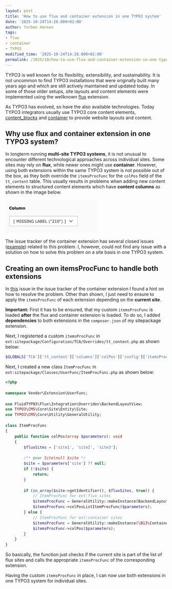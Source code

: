 ```yaml
---
layout: post
title: 'How to use flux and container extension in one TYPO3 system'
date: '2025-10-24T14:20.000+02:00'
author: Torben Hansen
tags:
- flux
- container
- TYPO3
modified_time: '2025-10-24T14:20.000+02:00'
permalink: /2025/10/how-to-use-flux-and-container-extension-in-one-typo3-system.html
---
```


TYPO3 is well known for its flexibility, extensibility, and sustainability. It is not uncommon to find TYPO3 
installations that were originally built many years ago and which are still actively maintained and updated today. 
In some of those older setups, site layouts and content elements were implemented using the wellknown 
[flux](https://extensions.typo3.org/extension/flux) extension. 

As TYPO3 has evolved, so have the also available technologies. Today TYPO3 integrators usually use TYPO3 core
content elements, [content_blocks](https://extensions.typo3.org/extension/content_blocks) and 
[container](https://extensions.typo3.org/extension/container) to provide website layouts and content.

## Why use flux and container extension in one TYPO3 system?

In longterm running **multi-site TYPO3 systems**, it is not unusual to encounter different technological approaches
across individual sites. Some sites may rely on **flux**, while newer ones might use **container**. However, using both
extensions within the same TYPO3 system is not possible out of the box, as they both override the `itemsProcFunc`
for the `colPos` field of the `tt_content` table. This usually results in problems when adding new content elements
to structured content elements which have **content columns** as shown in the image below.

![Missing label for colPos field](/assets/images/2025-10-24/typo3-colpos-missing-label.png)

The issue tracker of the container extension has several closed issues ([example](https://github.com/b13/container/issues/629)) 
related to this problem. I, however, could not find any issue with a solution on how to solve this problem on a site 
basis in one TYPO3 system.

## Creating an own itemsProcFunc to handle both extensions

In [this](https://github.com/b13/container/issues/115#issuecomment-780393942) issue in the issue tracker of the 
container extension I found a hint on how to resolve the problem. Other than shown, I just need to ensure to
apply the `itemsProcFunc` of each extension depending on the **current site**.

**Important:** First it has to be ensured, that my custom `itemsProcFunc` is loaded **after** the flux and container 
extension is loaded. To do so, I added **dependencies** to both extensions in the `composer.json` of my sitepackage 
extension.

Next, I registerted a custom `itemsProcFunc` in `ext:sitepackage/Configuration/TCA/Overrides/tt_content.php` as shown below:

```php
$GLOBALS['TCA']['tt_content']['columns']['colPos']['config']['itemsProcFunc'] = \Vender\Extension\UserFunc\ItemProcFunc::class . '->colPos';
```

Next, I created a new class `ItemProcFunc` in `ext:sitepackage/Classes/UserFunc/ItemProcFunc.php` as shown below:

```php
<?php

namespace Vendor\Extension\UserFunc;

use FluidTYPO3\Flux\Integration\Overrides\BackendLayoutView;
use TYPO3\CMS\Core\Site\Entity\Site;
use TYPO3\CMS\Core\Utility\GeneralUtility;

class ItemProcFunc
{
    public function colPos(array $parameters): void
    {
        $fluxSites = ['site1', 'site2', 'site3'];

        /** @var Site|null $site */
        $site = $parameters['site'] ?? null;
        if (!$site) {
            return;
        }

        if (in_array($site->getIdentifier(), $fluxSites, true)) {
            // ItemProcFunc for ext:flux sites
            $itemsProcFunc = GeneralUtility::makeInstance(BackendLayoutView::class);
            $itemsProcFunc->colPosListItemProcFunc($parameters);
        } else {
            // ItemProcFunc for ext:container sites
            $itemsProcFunc = GeneralUtility::makeInstance(\B13\Container\Tca\ItemProcFunc::class);
            $itemsProcFunc->colPos($parameters);
        }
    }
}
```

So basically, the function just checks if the current site is part of the list of flux sites and calls the 
appropriate `itemsProcFunc` of the corresponding extension.

Having the custom `itemsProcFunc` in place, I can now use both extensions in one TYPO3 system for individual sites.
